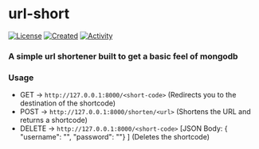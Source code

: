# url-short
[![License](https://img.shields.io/badge/license-Apache-orange.svg)](https://github.com/CloudVEX/url-short/blob/main/LICENSE)
[![Created](https://img.shields.io/github/created-at/CloudVEX/url-short?color=orange
)](https://github.com/CloudVEX/url-short)
[![Activity](https://img.shields.io/github/commit-activity/m/CloudVEX/url-short?color=orange
)](https://github.com/CloudVEX/url-short/graphs/contributors)
### A simple url shortener built to get a basic feel of mongodb

### Usage
 - GET -> `http://127.0.0.1:8000/<short-code>` (Redirects you to the destination of the shortcode)
 - POST -> `http://127.0.0.1:8000/shorten/<url>` (Shortens the URL and returns a shortcode)
 - DELETE -> `http://127.0.0.1:8000/<short-code>` [JSON Body: { "username": "", "password": ""} ] (Deletes the shortcode)
